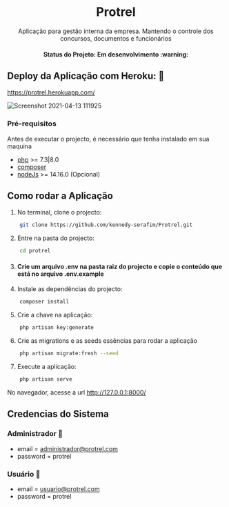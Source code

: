 <h1 align="center"> Protrel </h1>
<p align="center">Aplicação para gestão interna da empresa. Mantendo o controle dos concursos, documentos e funcionários</p>

<h4 align="center"> 
	Status do Projeto: Em desenvolvimento :warning:
</h4>

## Deploy da Aplicação com Heroku: :dash:

https://protrel.herokuapp.com/

![Screenshot 2021-04-13 111925](https://user-images.githubusercontent.com/67284022/114529409-34116400-9c4a-11eb-92b7-b64ff4c4e76d.png)

### Pré-requisitos

Antes de executar o projecto, é necessário que tenha instalado em sua maquina

-   [php](https://www.php.net/) >= 7.3|8.0
-   [composer](https://getcomposer.org/)
-   [nodeJs](https://nodejs.org/en/) >= 14.16.0 (Opcional)

## Como rodar a Aplicação

1.  No terminal, clone o projecto:

```bash
    git clone https://github.com/kennedy-serafim/Protrel.git
```

2.  Entre na pasta do projecto:

```bash
    cd protrel
```

3.  #### Crie um arquivo .env na pasta raiz do projecto e copie o conteúdo que está no arquivo .env.example

4.  Instale as dependências do projecto:

```bash
    composer install
```

5.  Crie a chave na aplicação:

```bash
    php artisan key:generate
```

6.  Crie as migrations e as seeds essências para rodar a aplicação

```bash
    php artisan migrate:fresh --seed
```

7.  Execute a aplicação:

```bash
    php artisan serve
```

No navegador, acesse a url http://127.0.0.1:8000/

## Credencias do Sistema

### Administrador :see_no_evil:

-   email = administrador@protrel.com
-   password = protrel

### Usuário :see_no_evil:

-   email = usuario@protrel.com
-   password = protrel
